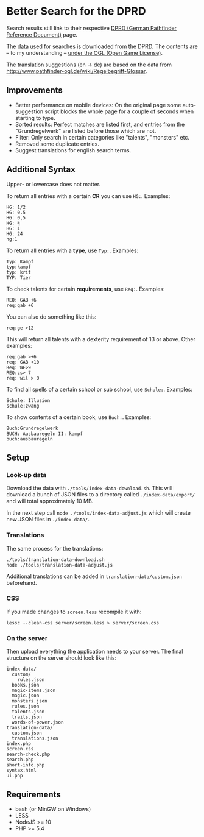 # Better Search for the DPRD

Search results still link to their respective [DPRD (German Pathfinder Reference Document)](http://prd.5footstep.de/) page.

The data used for searches is downloaded from the DPRD. The contents are – to my understanding – [under the OGL (Open Game License)](http://prd.5footstep.de/FAQ/Deutsches-PRD-und-Nutzungsrechte).

The translation suggestions (en -> de) are based on the data from http://www.pathfinder-ogl.de/wiki/Regelbegriff-Glossar.


## Improvements

* Better performance on mobile devices: On the original page some auto-suggestion script blocks the whole page for a couple of seconds when starting to type.
* Sorted results: Perfect matches are listed first, and entries from the "Grundregelwerk" are listed before those which are not.
* Filter: Only search in certain categories like "talents", "monsters" etc.
* Removed some duplicate entries.
* Suggest translations for english search terms.


## Additional Syntax

Upper- or lowercase does not matter.

To return all entries with a certain **CR** you can use `HG:`. Examples:

    HG: 1/2
    HG: 0.5
    HG: 0,5
    HG: ½
    HG: 1
    HG: 24
    hg:1

To return all entries with a **type**, use `Typ:`. Examples:

    Typ: Kampf
    typ:kampf
    typ: krit
    TYP: Tier

To check talents for certain **requirements**, use `Req:`. Examples:

    REQ: GAB +6
    req:gab +6

You can also do something like this:

    req:ge >12

This will return all talents with a dexterity requirement of 13 or above. Other examples:

    req:gab >+6
    req: GAB <10
    Req: WE>9
    REQ:zs> 7
    req: wil > 0

To find all spells of a certain school or sub school, use `Schule:`. Examples:

    Schule: Illusion
    schule:zwang

To show contents of a certain book, use `Buch:`. Examples:

    Buch:Grundregelwerk
    BUCH: Ausbauregeln II: kampf
    buch:ausbauregeln



## Setup


### Look-up data

Download the data with `./tools/index-data-download.sh`. This will download a bunch of JSON files to a directory called `./index-data/export/` and will total approximately 10 MB.

In the next step call `node ./tools/index-data-adjust.js` which will create new JSON files in `./index-data/`.


### Translations

The same process for the translations:

```
./tools/translation-data-download.sh
node ./tools/translation-data-adjust.js
```

Additional translations can be added in `translation-data/custom.json` beforehand.


### CSS

If you made changes to `screen.less` recompile it with:

    lessc --clean-css server/screen.less > server/screen.css


### On the server

Then upload everything the application needs to your server. The final structure on the server should look like this:

    index-data/
      custom/
        rules.json
      books.json
      magic-items.json
      magic.json
      monsters.json
      rules.json
      talents.json
      traits.json
      words-of-power.json
    translation-data/
      custom.json
      translations.json
    index.php
    screen.css
    search-check.php
    search.php
    short-info.php
    syntax.html
    ui.php


## Requirements

* bash (or MinGW on Windows)
* LESS
* NodeJS >= 10
* PHP >= 5.4
